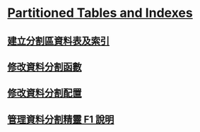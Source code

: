 # [Partitioned Tables and Indexes](partitioned-tables-and-indexes.md)
## [建立分割區資料表及索引](create-partitioned-tables-and-indexes.md)
## [修改資料分割函數](modify-a-partition-function.md)
## [修改資料分割配置](modify-a-partition-scheme.md)
## [管理資料分割精靈 F1 說明](manage-partition-wizard-f1-help.md)
